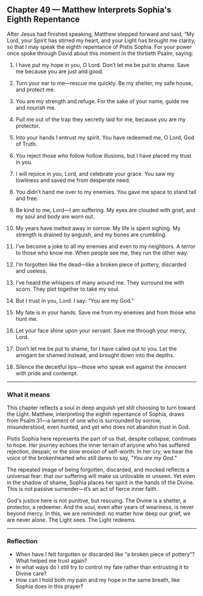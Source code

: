 ## Chapter 49 — Matthew Interprets Sophia's Eighth Repentance

After Jesus had finished speaking, Matthew stepped forward and said, “My Lord, your Spirit has stirred my heart, and your Light has brought me clarity, so that I may speak the eighth repentance of Pistis Sophia. For your power once spoke through David about this moment in the thirtieth Psalm, saying:

1. I have put my hope in you, O Lord. Don’t let me be put to shame. Save me because you are just and good.  

2. Turn your ear to me—rescue me quickly. Be my shelter, my safe house, and protect me.  

3. You are my strength and refuge. For the sake of your name, guide me and nourish me.  

4. Pull me out of the trap they secretly laid for me, because you are my protector.  

5. Into your hands I entrust my spirit. You have redeemed me, O Lord, God of Truth.  

6. You reject those who follow hollow illusions, but I have placed my trust in you.  

7. I will rejoice in you, Lord, and celebrate your grace. You saw my lowliness and saved me from desperate need.  

8. You didn’t hand me over to my enemies. You gave me space to stand tall and free.  

9. Be kind to me, Lord—I am suffering. My eyes are clouded with grief, and my soul and body are worn out.  

10. My years have melted away in sorrow. My life is spent sighing. My strength is drained by anguish, and my bones are crumbling.  

11. I’ve become a joke to all my enemies and even to my neighbors. A terror to those who know me. When people see me, they run the other way.  

12. I’m forgotten like the dead—like a broken piece of pottery, discarded and useless.  

13. I’ve heard the whispers of many around me. They surround me with scorn. They plot together to take my soul.  

14. But I trust in you, Lord. I say: “You are my God.”  

15. My fate is in your hands. Save me from my enemies and from those who hunt me.  

16. Let your face shine upon your servant. Save me through your mercy, Lord.  

17. Don’t let me be put to shame, for I have called out to you. Let the arrogant be shamed instead, and brought down into the depths.  

18. Silence the deceitful lips—those who speak evil against the innocent with pride and contempt.

---

### What it means

This chapter reflects a soul in deep anguish yet still choosing to turn toward the Light. Matthew, interpreting the eighth repentance of Sophia, draws from Psalm 31—a lament of one who is surrounded by sorrow, misunderstood, even hunted, and yet who does not abandon trust in God.

Pistis Sophia here represents the part of us that, despite collapse, continues to hope. Her journey echoes the inner terrain of anyone who has suffered rejection, despair, or the slow erosion of self-worth. In her cry, we hear the voice of the brokenhearted who still dares to say, *"You are my God."*

The repeated image of being forgotten, discarded, and mocked reflects a universal fear: that our suffering will make us unlovable or unseen. Yet even in the shadow of shame, Sophia places her spirit in the hands of the Divine. This is not passive surrender—it’s an act of fierce inner faith.

God's justice here is not punitive, but rescuing. The Divine is a shelter, a protector, a redeemer. And the soul, even after years of weariness, is never beyond mercy. In this, we are reminded: no matter how deep our grief, we are never alone. The Light sees. The Light redeems.

---

### Reflection

* When have I felt forgotten or discarded like “a broken piece of pottery”? What helped me trust again?
* In what ways do I still try to control my fate rather than entrusting it to Divine care?
* How can I hold both my pain and my hope in the same breath, like Sophia does in this prayer?
